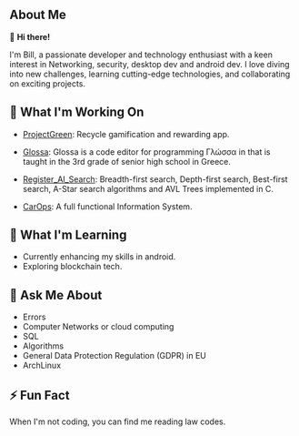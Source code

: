 ## About Me

👋 **Hi there!** 

I'm Bill, a passionate developer and technology enthusiast with a keen interest in Networking, security, desktop dev and android dev. I love diving into new challenges, learning cutting-edge technologies, and collaborating on exciting projects.

## 🔭 What I'm Working On

 - [ProjectGreen](https://github.com/bill-chamal/ProjectGreen): Recycle gamification and rewarding app.

 - [Glossa](https://github.com/bill-chamal/Glossa): Glossa is a code editor for programming Γλώσσα in that is taught in the 3rd grade of senior high school in Greece.

 - [Register_AI_Search](https://github.com/bill-chamal/Register_AI_Search): Breadth-first search, Depth-first search, Best-first search, A-Star search algorithms and AVL Trees implemented in C.

 - [CarOps](https://github.com/CarOps-28/CarOps): A full functional Information System.


## 🌱 What I'm Learning

 - Currently enhancing my skills in android.
 - Exploring blockchain tech.

## 💬 Ask Me About

 - Errors
 - Computer Networks or cloud computing
 - SQL
 - Algorithms
 - General Data Protection Regulation (GDPR) in EU
 - ArchLinux

## ⚡ Fun Fact

When I'm not coding, you can find me reading law codes.
